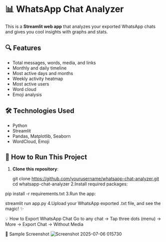 # 📊 WhatsApp Chat Analyzer

This is a **Streamlit web app** that analyzes your exported WhatsApp chats and gives you cool insights with graphs and stats.

## 🔍 Features
- Total messages, words, media, and links
- Monthly and daily timeline
- Most active days and months
- Weekly activity heatmap
- Most active users
- Word cloud
- Emoji analysis

## 🛠 Technologies Used
- Python
- Streamlit
- Pandas, Matplotlib, Seaborn
- WordCloud, Emoji

## 📁 How to Run This Project

1. **Clone this repository**:
   
   git clone https://github.com/yourusername/whatsapp-chat-analyzer.git
   cd whatsapp-chat-analyzer
2.Install required packages:

pip install -r requirements.txt
3.Run the app:

streamlit run app.py
4.Upload your WhatsApp exported .txt file, and see the magic! ✨

💡 How to Export WhatsApp Chat
Go to any chat → Tap three dots (menu) → More → Export Chat → Without Media

📌 Sample Screenshot
![Screenshot 2025-07-06 015730](https://github.com/user-attachments/assets/1a5851a8-9941-4bfe-b7ad-aae7b91f4312)
